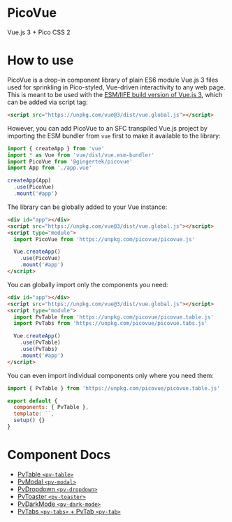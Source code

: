 # PicoVue

Vue.js 3 + Pico CSS 2

# How to use
PicoVue is a drop-in component library of plain ES6 module Vue.js 3 files used for sprinkling in Pico-styled, Vue-driven interactivity to any web page.
This is meant to be used with the [ESM/IIFE build version of Vue.js 3](https://www.npmjs.com/package/vue#which-dist-file-to-use), which can be added via script tag:
```html
<script src="https://unpkg.com/vue@3/dist/vue.global.js"></script>
```
However, you can add PicoVue to an SFC transpiled Vue.js project by importing the ESM bundler from `vue` first to make it available to the library:
```js
import { createApp } from 'vue'
import * as Vue from 'vue/dist/vue.esm-bundler'
import PicoVue from '@gingertek/picovue'
import App from './app.vue'

createApp(App)
  .use(PicoVue)
  .mount('#app')
```

The library can be globally added to your Vue instance:
```html
<div id="app"></div>
<script src="https://unpkg.com/vue@3/dist/vue.global.js"></script>
<script type="module">
  import PicoVue from 'https://unpkg.com/picovue/picovue.js'

  Vue.createApp()
    .use(PicoVue)
    .mount('#app')
</script>
```

You can globally import only the components you need:
```html
<div id="app"></div>
<script src="https://unpkg.com/vue@3/dist/vue.global.js"></script>
<script type="module">
  import PvTable from 'https://unpkg.com/picovue/picovue.table.js'
  import PvTabs from 'https://unpkg.com/picovue/picovue.tabs.js'

  Vue.createApp()
    .use(PvTable)
    .use(PvTabs)
    .mount('#app')
</script>
```

You can even import individual components only where you need them:
```js
import { PvTable } from 'https://unpkg.com/picovue/picovue.table.js'

export default {
  components: { PvTable },
  template: ``,
  setup() {}
}
```

# Component Docs
- [PvTable `<pv-table>`](/docs/table.md)
- [PvModal `<pv-modal>`](/docs/modal.md)
- [PvDropdown `<pv-dropdown>`](/docs/dropdown.md)
- [PvToaster `<pv-toaster>`](/docs/toaster.md)
- [PvDarkMode `<pv-dark-mode>`](/docs/dark-mode.md)
- [PvTabs `<pv-tabs>` + PvTab `<pv-tab>`](/docs/tabs.md)
